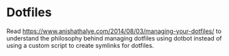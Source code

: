 # Dotfiles

Read <https://www.anishathalye.com/2014/08/03/managing-your-dotfiles/> to understand the philosophy behind managing dotfiles using dotbot instead of using a custom script to create symlinks for dotfiles.

